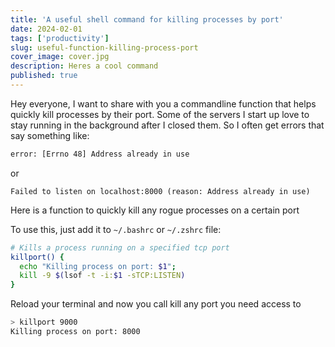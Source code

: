 ```yaml
---
title: 'A useful shell command for killing processes by port'
date: 2024-02-01
tags: ['productivity']
slug: useful-function-killing-process-port
cover_image: cover.jpg
description: Heres a cool command
published: true
---
```


Hey everyone, I want to share with you a commandline function that helps quickly kill processes by their port. Some of the servers I start up love to stay running in the background after I closed them. So I often get errors that say something like:

```bash
error: [Errno 48] Address already in use
```

or 

```
Failed to listen on localhost:8000 (reason: Address already in use)
```


Here is a function to quickly kill any rogue processes on a certain port


To use this, just add it to `~/.bashrc` or `~/.zshrc` file:

```bash
# Kills a process running on a specified tcp port
killport() {
  echo "Killing process on port: $1";
  kill -9 $(lsof -t -i:$1 -sTCP:LISTEN)
}
```
Reload your terminal and now you call kill any port you need access to

```bash
> killport 9000
Killing process on port: 8000
```
